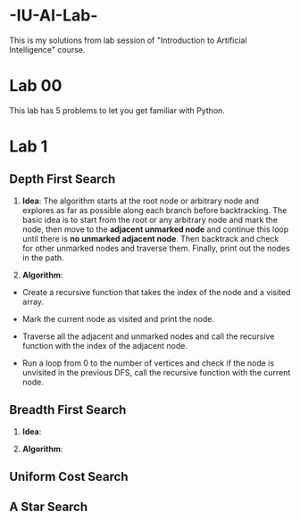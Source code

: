 # -IU-AI-Lab-
This is my solutions from lab session of "Introduction to Artificial Intelligence" course.

# Lab 00
This lab has 5 problems to let you get familiar with Python.

# Lab 1

## Depth First Search

1. **Idea**:  The algorithm starts at the root node or arbitrary node and explores as far as possible along each branch before backtracking. The basic idea is to start from the root or any arbitrary node and mark the node, then move to the **adjacent unmarked node** and continue this loop until there is **no unmarked adjacent node**. Then backtrack and check for other unmarked nodes and traverse them. Finally, print out the nodes in the path.

2. **Algorithm**: 

- Create a recursive function that takes the index of the node and a visited array.

- Mark the current node as visited and print the node.

- Traverse all the adjacent and unmarked nodes and call the recursive function with the index of the adjacent node.

- Run a loop from 0 to the number of vertices and check if the node is unvisited in the previous DFS, call the recursive function with the current node.

## Breadth First Search

1. **Idea**: 

2. **Algorithm**:

## Uniform Cost Search

## A Star Search


